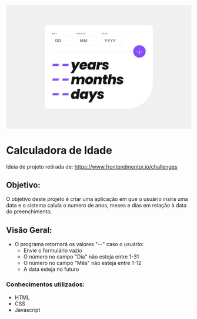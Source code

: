 ![Design preview for the Order summary card coding challenge](./design/desktop-design.jpg)

# Calculadora de Idade

Ideia de projeto retirada de: https://www.frontendmentor.io/challenges

## Objetivo:

O objetivo deste projeto é criar uma aplicação em que o usuário insira uma data e o sistema calula o numero de anos, meses e dias em relação à data do preenchimento.

## Visão Geral:

- O programa retornará os valores "--" caso o usuário: 
    - Envie o formulário vazio
    - O número no campo "Dia" não esteja entre 1-31
    - O número no campo "Mês" não esteja entre 1-12
    - A data esteja no futuro


### Conhecimentos utilizados:

- HTML
- CSS
- Javascript
